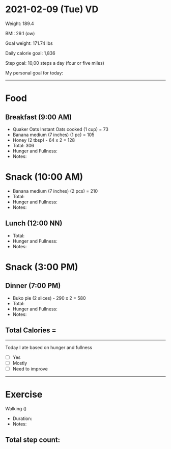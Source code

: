 # 2021-02-09 (Tue) VD

Weight: 189.4

BMI: 29.1 (ow)

Goal weight: 171.74 lbs

Daily calorie goal: 1,836

Step goal: 10,00 steps a day (four or five miles)

My personal goal for today:

---

# Food

## Breakfast (9:00 AM)

- Quaker Oats Instant Oats cooked (1 cup) = 73
- Banana medium (7 inches) (1 pc) = 105
- Honey (2 tbsp) - 64 x 2 = 128
- Total: 306
- Hunger and Fullness:
- Notes:

# Snack (10:00 AM)

- Banana medium (7 inches) (2 pcs) = 210
- Total:
- Hunger and Fullness:
- Notes:

## Lunch (12:00 NN)

- Total:
- Hunger and Fullness:
- Notes:

# Snack (3:00 PM)

## Dinner (7:00 PM)

- Buko pie (2 slices) - 290 x 2 = 580
- Total:
- Hunger and Fullness:
- Notes:

## Total Calories =

---

Today I ate based on hunger and fullness

- [ ] Yes
- [ ] Mostly
- [ ] Need to improve

---

# Exercise

Walking ()

- Duration:
- Notes:

## Total step count:

